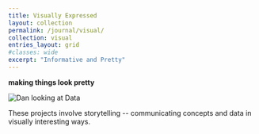 ```yaml
---
title: Visually Expressed
layout: collection
permalink: /journal/visual/
collection: visual
entries_layout: grid
#classes: wide
excerpt: "Informative and Pretty"
---
```


**making things look pretty**

![Dan looking at Data][DataFolk]

These projects involve storytelling -- communicating concepts and data in visually interesting ways.

[DataFolk]: https://lh3.googleusercontent.com/pw/AMWts8DuFUhcx8eUmU_qJohCGeHM_glcB5RokPAMpXO-21HulHuGLo8ff04bIkl57MTa5g4pvJyCImYnJXx0oA_xHNyUfVJBCxfDH1aoJ3qe4SZG-z-0E1DsaFry7FF_NiSEcHmAwYOKxjQIB-L6vM7kmE0Jhg=w800-h450-s-no?authuser=0